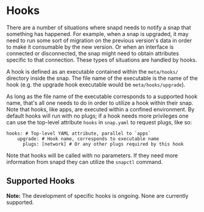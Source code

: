 # Hooks

There are a number of situations where snapd needs to notify a snap that
something has happened. For example, when a snap is upgraded, it may need to run
some sort of migration on the previous version's data in order to make it
consumable by the new version. Or when an interface is connected or
disconnected, the snap might need to obtain attributes specific to that
connection. These types of situations are handled by hooks.

A hook is defined as an executable contained within the `meta/hooks/` directory
inside the snap. The file name of the executable is the name of the hook (e.g.
the upgrade hook executable would be `meta/hooks/upgrade`).

As long as the file name of the executable corresponds to a supported hook name,
that's all one needs to do in order to utilize a hook within their snap. Note
that hooks, like apps, are executed within a confined environment. By default
hooks will run with no plugs; if a hook needs more privileges one can use the
top-level attribute `hooks` in `snap.yaml` to request plugs, like so:

    hooks: # Top-level YAML attribute, parallel to `apps`
	    upgrade: # Hook name, corresponds to executable name
		  plugs: [network] # Or any other plugs required by this hook

Note that hooks will be called with no parameters. If they need more information
from snapd they can utilize the `snapctl` command.


## Supported Hooks

**Note:** The development of specific hooks is ongoing. None are currently
supported.
